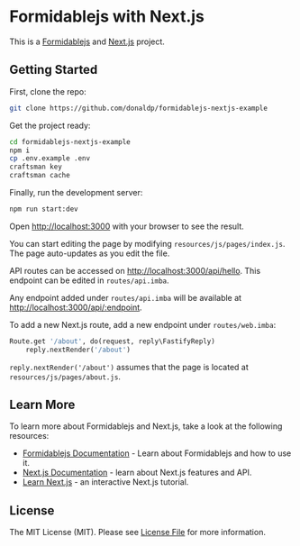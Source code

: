 # Formidablejs with Next.js

This is a [Formidablejs](https://formidablejs.org) and [Next.js](https://nextjs.org/) project.
## Getting Started

First, clone the repo:

```bash
git clone https://github.com/donaldp/formidablejs-nextjs-example
```

Get the project ready:

```bash
cd formidablejs-nextjs-example
npm i
cp .env.example .env
craftsman key
craftsman cache
```

Finally, run the development server:

```bash
npm run start:dev
```

Open [http://localhost:3000](http://localhost:3000) with your browser to see the result.

You can start editing the page by modifying `resources/js/pages/index.js`. The page auto-updates as you edit the file.

API routes can be accessed on [http://localhost:3000/api/hello](http://localhost:3000/api/hello). This endpoint can be edited in `routes/api.imba`.

Any endpoint added under `routes/api.imba` will be available at [http://localhost:3000/api/:endpoint](http://localhost:3000/api/:endpoint).

To add a new Next.js route, add a new endpoint under `routes/web.imba`:

```py
Route.get '/about', do(request, reply\FastifyReply)
	reply.nextRender('/about')
```

`reply.nextRender('/about')` assumes that the page is located at `resources/js/pages/about.js`.

## Learn More

To learn more about Formidablejs and Next.js, take a look at the following resources:

- [Formidablejs Documentation](https://formidablejs.org/docs) - Learn about Formidablejs and how to use it.
- [Next.js Documentation](https://nextjs.org/docs) - learn about Next.js features and API.
- [Learn Next.js](https://nextjs.org/learn) - an interactive Next.js tutorial.

## License

The MIT License (MIT). Please see [License File](LICENSE) for more information.
